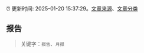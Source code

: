 :alarm_clock: 更新时间: 2025-01-20 15:37:29。[文章来源](/README.md)、[文章分类](/TAGS.md)

## 报告


> 关键字：`报告`、`月报`



